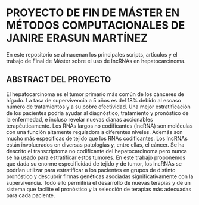 # PROYECTO DE FIN DE MÁSTER EN MÉTODOS COMPUTACIONALES DE JANIRE ERASUN MARTÍNEZ
  En este repositorio se almacenan los principales scripts, artículos y el trabajo de Final de Máster sobre el uso de lncRNAs en hepatocarcinoma.
  

## ABSTRACT DEL PROYECTO
  El hepatocarcinoma es el tumor primario más común de los cánceres de hígado. La tasa de supervivencia a 5 años es del 18% debido al escaso número de tratamientos y a su pobre efectividad. Una mejor estratificación de los pacientes podría ayudar al diagnóstico, tratamiento y pronóstico de la enfermedad, e incluso revelar nuevas dianas accionables terapéuticamente. Los RNAs largos no codificantes (lncRNA) son moléculas con una función altamente reguladora a diferentes niveles. Además son mucho más específicas de tejido que los RNAs codificantes. Los lncRNAs están involucrados en diversas patologías y, entre ellas, el cáncer. Se ha descrito el transcriptoma no codificante del hepatocarcinoma pero nunca se ha usado para estratificar estos tumores. En este trabajo proponemos que dada su enorme especificidad de tejido y de tumor, los lncRNAs se podrían utilizar para estratificar a los pacientes en grupos de distinto pronóstico y descubrir firmas genéticas asociadas significativamente con la supervivencia. Todo ello permitiría el desarrollo de nuevas terapias y de un sistema que facilite el pronóstico y la selección de terapias más adecuadas para cada paciente.



